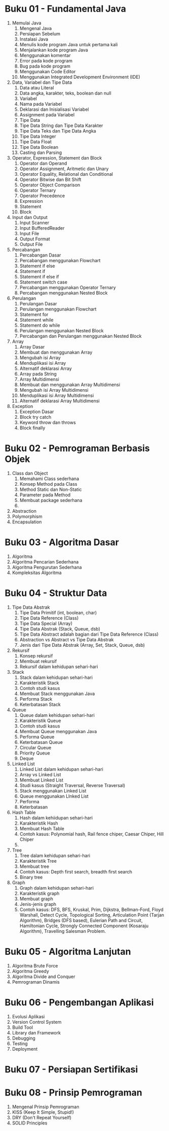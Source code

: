 # Buku 01 - Fundamental Java

1. Memulai Java
	1. Mengenal Java
	2. Persiapan Sebelum
	3. Instalasi Java
	4. Menulis kode program Java untuk pertama kali
	5. Menjalankan kode program Java
	6. Menggunakan komentar
	7. Error pada kode program
	8. Bug pada kode program
	9. Menggunakan Code Editor
	10. Menggunakan Integrated Development Environment (IDE)
2. Data, Variabel dan Tipe Data
	1. Data atau Literal
	2. Data angka, karakter, teks, boolean dan null
	3. Variabel
	4. Nama pada Variabel
	5. Deklarasi dan Inisialisasi Variabel
	6. Assignment pada Variabel
	7. Tipe Data
	8. Tipe Data String dan Tipe Data Karakter
	9. Tipe Data Teks dan Tipe Data Angka
	10. Tipe Data Integer
	11. Tipe Data Float
	12. Tipe Data Boolean
	13. Casting dan Parsing
3. Operator, Expression, Statement dan Block
	1. Operator dan Operand
	2. Operator Assignment, Aritmetic dan Unary
	3. Operator Equality, Relational dan Conditional
	4. Operator Bitwise dan Bit Shift
	5. Operator Object Comparison
	6. Operator Ternary
	7. Operator Precedence
	8. Expression
	9. Statement
	10. Block
4. Input dan Output
	1. Input Scanner
	2. Input BufferedReader
	3. Input File
	4. Output Format
	5. Output File
5. Percabangan
	1. Percabangan Dasar
	2. Percabangan menggunakan Flowchart
	3. Statement if else
	4. Statement if
	5. Statement if else if
	6. Statement switch case
	7. Percabangan menggunakan Operator Ternary
	8. Percabangan menggunakan Nested Block
6. Perulangan
	1. Perulangan Dasar
	2. Perulangan menggunakan Flowchart
	3. Statement for
	4. Statement while
	5. Statement do while
	6. Perulangan menggunakan Nested Block
	7. Percabangan dan Perulangan menggunakan Nested Block
7. Array
	1. Array Dasar
	2. Membuat dan menggunakan Array
	3. Mengubah isi Array
	4. Menduplikasi isi Array
	5. Alternatif deklarasi Array
	6. Array pada String
	7. Array Multidimensi
	8. Membuat dan menggunakan Array Multidimensi
	9. Mengubah isi Array Multidimensi
	10. Menduplikasi isi Array Multidimensi
	11. Alternatif deklarasi Array Multidimensi
8. Exception
	1. Exception Dasar
	2. Block try catch
	3. Keyword throw dan throws
	4. Block finally


# Buku 02 - Pemrograman Berbasis Objek

1. Class dan Object
	1. Memahami Class sederhana
	2. Konsep Method pada Class
	3. Method Static dan Non-Static
	4. Parameter pada Method
	5. Membuat package sederhana
	6. 
3. Abstraction
4. Polymorphism
5. Encapsulation

# Buku 03 - Algoritma Dasar

1. Algoritma
2. Algoritma Pencarian Sederhana
3. Algoritma Pengurutan Sederhana
4. Kompleksitas Algoritma


# Buku 04 - Struktur Data

1. Tipe Data Abstrak
	1. Tipe Data Primitif (int, boolean, char)
	2. Tipe Data Reference (Class)
	3. Tipe Data Special (Array)
	4. Tipe Data Abstrak (Stack, Queue, dsb)
	5. Tipe Data Abstract adalah bagian dari Tipe Data Reference (Class)
	6. Abstraction vs Abstract vs Tipe Data Abstrak
	7. Jenis dari Tipe Data Abstrak (Array, Set, Stack, Queue, dsb)
2. Rekursif
	1. Konsep rekursif
	2. Membuat rekursif
	3. Rekursif dalam kehidupan sehari-hari
3. Stack
	1. Stack dalam kehidupan sehari-hari
	2. Karakteristik Stack
	3. Contoh studi kasus
	4. Membuat Stack menggunakan Java
	5. Performa Stack
	6. Keterbatasan Stack
4. Queue
	1. Queue dalam kehidupan sehari-hari
	2. Karakteristik Queue
	3. Contoh studi kasus
	4. Membuat Queue menggunakan Java
	5. Performa Queue
	6. Keterbatasan Queue
	7. Circular Queue
	8. Priority Queue
	9. Deque
5. Linked List
	1. Linked List dalam kehidupan sehari-hari
	2. Array vs Linked List
	3. Membuat Linked List
	4. Studi kasus (Straight Traversal, Reverse Traversal)
	5. Stack menggunakan Linked List
	6. Queue menggunakan LInked List
	7. Performa
	8. Keterbatasan
6. Hash Table
	1. Hash dalam kehiidupan sehari-hari
	2. Karakteristik Hash
	3. Membuat Hash Table
	4. Contoh kasus: Polynomial hash, Rail fence chiper, Caesar Chiper, Hill Chiper
	5. 
7. Tree
	1. Tree dalam kehidupan sehari-hari
	2. Karakteristik Tree
	3. Membuat tree
	4. Contoh kasus: Depth first search, breadth first search
	5. Binary tree
8. Graph
	1. Graph dalam kehidupan sehari-hari
	2. Karakteristik graph
	3. Membuat graph
	4. Jenis-jenis graph
	5. Contoh kasus: DFS, BFS, Kruskal, Prim, Dijkstra, Bellman-Ford, Floyd Warshall, Detect Cycle, Topological Sorting, Articulation Point (Tarjan Algorithm), Bridges (DFS based), Eulerian Path and Circuit, Hamiltonian Cycle, Strongly Connected Component (Kosaraju Algorithm), Travelling Salesman Problem.


# Buku 05 - Algoritma Lanjutan

1. Algoritma Brute Force
2. Algoritma Greedy
3. Algoritma Divide and Conquer
4. Pemrograman Dinamis


# Buku 06 - Pengembangan Aplikasi

1. Evolusi Aplikasi
2. Version Control System
3. Build Tool
4. Library dan Framework
5. Debugging
6. Testing
7. Deployment

# Buku 07 - Persiapan Sertifikasi



# Buku 08 - Prinsip Pemrograman

1. Mengenal Prinsip Pemrograman
2. KISS (Keep It Simple, Stupid!)
3. DRY (Don't Repeat Yourself)
4. SOLID Principles



